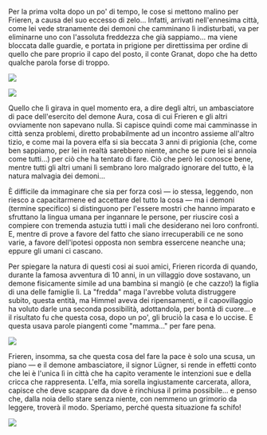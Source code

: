 <!--t Frieren - Capitolo 14 t-->
<!--d Per la prima volta dopo un po&#039; di tempo, le cose si mettono malino per Frieren, a causa del suo eccesso di zelo... d-->
<!--tag Random tag-->

Per la prima volta dopo un po' di tempo, le cose si mettono malino per Frieren, a causa del suo eccesso di zelo... Infatti, arrivati nell'ennesima città, come lei vede stranamente dei demoni che camminano lì indisturbati, va per eliminarne uno con l'assoluta freddezza che già sappiamo... ma viene bloccata dalle guardie, e portata in prigione per direttissima per ordine di quello che pare proprio il capo del posto, il conte Granat, dopo che ha detto qualche parola forse di troppo.

![](https://stuff.octt.eu.org/content/images/20251015142245-IMG_20251015_011313-01.jpeg)

![](https://stuff.octt.eu.org/content/images/20251015142300-IMG_20251015_011342-01.jpeg)

Quello che lì girava in quel momento era, a dire degli altri, un ambasciatore di pace dell'esercito del demone Aura, cosa di cui Frieren e gli altri ovviamente non sapevano nulla. Si capisce quindi come mai camminasse in città senza problemi, diretto probabilmente ad un incontro assieme all'altro tizio, e come mai la povera elfa si sia beccata 3 anni di prigionia (che, come ben sappiamo, per lei in realtà sarebbero niente, anche se pure lei si annoia come tutti...) per ciò che ha tentato di fare. Ciò che però lei conosce bene, mentre tutti gli altri umani lì sembrano loro malgrado ignorare del tutto, è la natura malvagia dei demoni...

È difficile da immaginare che sia per forza così — io stessa, leggendo, non riesco a capacitarmene ed accettare del tutto la cosa — ma i demoni (termine specifico) si distinguono per l'essere mostri che hanno imparato e sfruttano la lingua umana per ingannare le persone, per riuscire così a compiere con tremenda astuzia tutti i mali che desiderano nei loro confronti. E, mentre di prove a favore del fatto che siano irrecuperabili ce ne sono varie, a favore dell'ipotesi opposta non sembra essercene neanche una; eppure gli umani ci cascano.

Per spiegare la natura di questi cosi ai suoi amici, Frieren ricorda di quando, durante la famosa avventura di 10 anni, in un villaggio dove sostavano, un demone fisicamente simile ad una bambina si mangiò (e che cazzo!) la figlia di una delle famiglie lì. La "fredda" maga l'avrebbe voluta distruggere subito, questa entità, ma Himmel aveva dei ripensamenti, e il capovillaggio ha voluto darle una seconda possibilità, adottandola, per bontà di cuore... e il risultato fu che questa cosa, dopo un po', gli bruciò la casa e lo uccise. E questa usava parole piangenti come "mamma..." per fare pena.

![](https://stuff.octt.eu.org/content/images/20251015142003-IMG_20251015_011624-01.jpeg)

Frieren, insomma, sa che questa cosa del fare la pace è solo una scusa, un piano — e il demone ambasciatore, il signor Lügner, si rende in effetti conto che lei è l'unica lì in città che ha capito veramente le intenzioni sue e della cricca che rappresenta. L'elfa, mia sorella ingiustamente carcerata, allora, capisce che deve scappare da dove è rinchiusa il prima possibile... e penso che, dalla noia dello stare senza niente, con nemmeno un grimorio da leggere, troverà il modo. Speriamo, perché questa situazione fa schifo!

![](https://stuff.octt.eu.org/content/images/20251015142145-IMG_20251015_011433-01.jpeg)